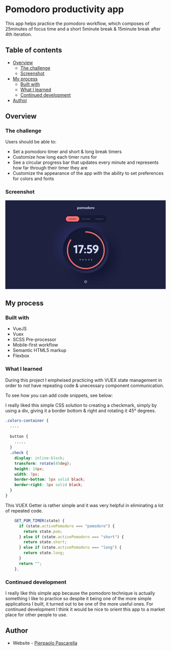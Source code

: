 # Pomodoro productivity app

This app helps practice the pomodoro workflow, which composes of 25minutes of focus time and a short 5minute break & 15minute break after 4th iteration.

## Table of contents

- [Overview](#overview)
  - [The challenge](#the-challenge)
  - [Screenshot](#screenshot)
- [My process](#my-process)
  - [Built with](#built-with)
  - [What I learned](#what-i-learned)
  - [Continued development](#continued-development)
- [Author](#author)

## Overview

### The challenge

Users should be able to:

- Set a pomodoro timer and short & long break timers
- Customize how long each timer runs for
- See a circular progress bar that updates every minute and represents how far through their timer they are
- Customize the appearance of the app with the ability to set preferences for colors and fonts

### Screenshot

![](./preview.jpg)

## My process

### Built with

- VueJS
- Vuex
- SCSS Pre-processor
- Mobile-first workflow
- Semantic HTML5 markup
- Flexbox

### What I learned

During this project I empheised practicing with VUEX state management in order to not have repeating code & unecessary component communication. 

To see how you can add code snippets, see below:

I really liked this simple CSS solution to creating a checkmark, simply by using a div, giving it a border bottom & right and rotating it 45° degrees. 
```css
.colors-container {
  ....

  button {
    .....
  }
  .check {
    display: inline-block;
    transform: rotate(45deg);
    height: 14px;
    width: 7px;
    border-bottom: 5px solid black;
    border-right: 5px solid black;
  }
}
```
This VUEX Getter is rather simple and it was very helpful in eliminating a lot of repeated code.
```js
    GET_POM_TIMER(state) {
      if (state.activePomodoro === "pomodoro") {
        return state.pom;
      } else if (state.activePomodoro === "short") {
        return state.short;
      } else if (state.activePomodoro === "long") {
        return state.long;
      }
      return "";
    },
```

### Continued development

I really like this simple app because the pomodoro technique is actually something I like to practice so despite it being one of the more simple applications I built, it turned out to be one of the more useful ones.
For continued development I think it would be nice to orient this app to a market place for other people to use. 

## Author

- Website - [Pierpaolo Pascarella](http://www.pierpaolo-porfolio.xyz)
